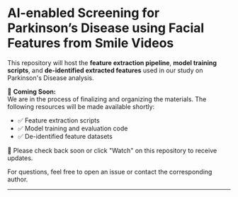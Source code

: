 # AI-enabled Screening for Parkinson’s Disease using Facial Features from Smile Videos

This repository will host the **feature extraction pipeline**, **model training scripts**, and **de-identified extracted features** used in our study on Parkinson's Disease analysis.

🔧 **Coming Soon:**  
We are in the process of finalizing and organizing the materials. The following resources will be made available shortly:
- ✅ Feature extraction scripts
- ✅ Model training and evaluation code
- ✅ De-identified feature datasets

📌 Please check back soon or click "Watch" on this repository to receive updates.

For questions, feel free to open an issue or contact the corresponding author.

---

